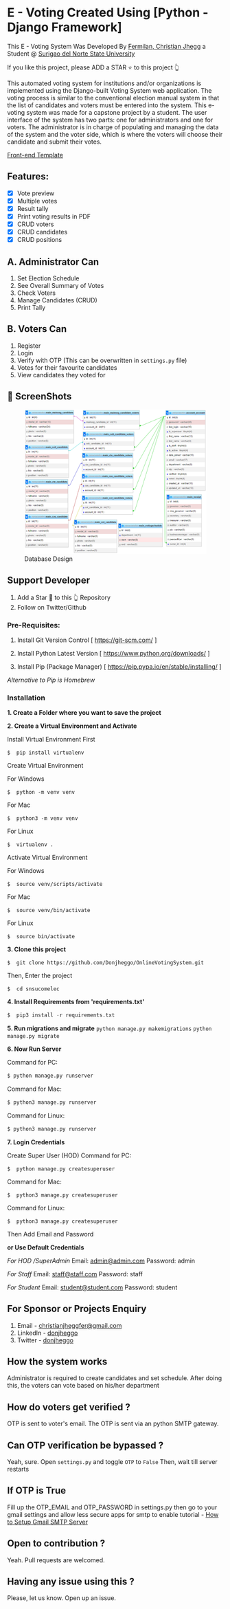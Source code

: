 # E - Voting Created Using [Python - Django Framework]
This E - Voting System Was Developed By [Fermilan, Christian Jhegg](https://www.facebook.com/Donjheggo/) a Student @ [Surigao del Norte State University](https://snsu.edu.ph/)



If you like this project, please ADD a STAR ⭐️  to this project 👆

This automated voting system for institutions and/or organizations is implemented using the Django-built Voting System web application. The voting process is similar to the conventional election manual system in that the list of candidates and voters must be entered into the system. This e-voting system was made for a capstone project by a student. The user interface of the system has two parts: one for administrators and one for voters. The administrator is in charge of populating and managing the data of the system and the voter side, which is where the voters will choose their candidate and submit their votes.


[Front-end Template](https://startbootstrap.com/theme/sb-admin-2 "SB Admin 2")


## Features:

- [x] Vote preview
- [x] Multiple votes
- [x] Result tally
- [x] Print voting results in PDF
- [x] CRUD voters
- [x] CRUD candidates
- [x] CRUD positions

## A. Administrator Can
1. Set Election Schedule
2. See Overall Summary of Votes
3. Check Voters
4. Manage Candidates (CRUD)
5. Print Tally


## B. Voters Can
1. Register
2. Login
3. Verify with OTP (This can be overwritten in `settings.py` file)
4. Votes for their favourite candidates
5. View candidates they voted for

## 📸 ScreenShots
<figure>
  <img
  src="screenshots/ERD/ERD.png"
  alt="ERD">
  <figcaption>Database Design</figcaption>
</figure>




## Support Developer
1. Add a Star 🌟 to this 👆 Repository
2. Follow on Twitter/Github




### Pre-Requisites:
1. Install Git Version Control
[ https://git-scm.com/ ]

2. Install Python Latest Version
[ https://www.python.org/downloads/ ]

3. Install Pip (Package Manager)
[ https://pip.pypa.io/en/stable/installing/ ]

*Alternative to Pip is Homebrew*


### Installation
**1. Create a Folder where you want to save the project**

**2. Create a Virtual Environment and Activate**

Install Virtual Environment First
```
$  pip install virtualenv
```

Create Virtual Environment

For Windows
```
$  python -m venv venv
```
For Mac
```
$  python3 -m venv venv
```
For Linux
```
$  virtualenv .
```

Activate Virtual Environment

For Windows
```
$  source venv/scripts/activate
```

For Mac
```
$  source venv/bin/activate
```

For Linux
```
$  source bin/activate
```

**3. Clone this project**
```
$  git clone https://github.com/Donjheggo/OnlineVotingSystem.git
```

Then, Enter the project
```
$  cd snsucomelec
```

**4. Install Requirements from 'requirements.txt'**
```python
$  pip3 install -r requirements.txt
```

**5. Run migrations and migrate**
```python manage.py makemigrations```
```python manage.py migrate```

**6. Now Run Server**

Command for PC:
```python
$ python manage.py runserver
```

Command for Mac:
```python
$ python3 manage.py runserver
```

Command for Linux:
```python
$ python3 manage.py runserver
```

**7. Login Credentials**

Create Super User (HOD)
Command for PC:
```
$  python manage.py createsuperuser
```

Command for Mac:
```
$  python3 manage.py createsuperuser
```

Command for Linux:
```
$  python3 manage.py createsuperuser
```



Then Add Email and Password

**or Use Default Credentials**

*For HOD /SuperAdmin*
Email: admin@admin.com
Password: admin

*For Staff*
Email: staff@staff.com
Password: staff

*For Student*
Email: student@student.com
Password: student



## For Sponsor or Projects Enquiry
1. Email - christianjheggfer@gmail.com
2. LinkedIn - [donjheggo](https://www.linkedin.com/in/christian-jhegg-fermilan-216752222/)
2. Twitter - [donjheggo](https://www.facebook.com/Donjheggo)



## How the system works
Administrator is required to create candidates and set schedule. 
After doing this, the voters can vote based on his/her department

## How do voters get verified ?
OTP is sent to voter's email.
The OTP is sent via an python SMTP gateway. 

## Can OTP verification be bypassed ?
Yeah, sure.
Open `settings.py` and toggle `OTP` to  `False`
Then, wait till server restarts

## If OTP is True
Fill up the OTP_EMAIL and OTP_PASSWORD in settings.py
then go to your gmail settings and allow less secure apps for smtp to enable
tutorial - [How to Setup Gmail SMTP Server](https://www.youtube.com/watch?v=1YXVdyVuFGA)


## Open to contribution ?
Yeah. Pull requests are welcomed.

## Having any issue using this ?
Please, let us know. Open up an issue. 



